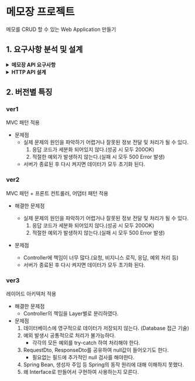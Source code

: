 # 메모장 프로젝트

메모를 CRUD 할 수 있는 Web Application 만들기

## 1. 요구사항 분석 및 설계
<details>
<summary><strong>메모장 API 요구사항</strong></summary>

1. 통신 데이터 형태는 JSON이다.
2. 각각의 메모는 식별자(id), 제목(title), 내용(contents)으로 구성되어 있다.
3. 응답을 각각의 API에 알맞게 해야 한다.
4. 메모를 생성할 수 있다. (CREATE)
    - 메모 생성 시 제목, 내용이 필요하다.
    - 생성된 데이터(식별자, 제목, 내용)가 응답된다.
5. 메모 전체 목록을 조회할 수 있다. (READ)
    - 여러 개의 데이터를 배열 형태로 한번에 응답한다.
    - 데이터가 없는 경우 비어있는 배열 형태로 응답한다.
6. 메모 하나를 조회할 수 있다. (READ)
    - 조회할 memo에 대한 식별자 id값이 필요하다.
    - 조회된 데이터가 응답된다.
    - 조회될 데이터가 없는 경우 Exception이 발생한다.
7. 메모 하나를 전체 수정(덮어쓰기)할 수 있다. (UPDATE)
    - 수정할 memo에 대한 식별자 id값이 필요하다.
    - 수정할 요청 데이터(제목, 내용)가 꼭 필요하다.
    - 수정된 데이터가 응답된다.
    - 수정될 데이터가 없는 경우 Exception이 발생한다.
8. 메모 하나의 제목을 수정(일부 수정)할 수 있다. (UPDATE)
    - 수정할 memo에 대한 식별자 id값이 필요하다.
    - 수정할 요청 데이터(제목)가 꼭 필요하다.
    - 수정된 데이터가 응답된다.
    - 수정될 데이터가 없는 경우 Exception이 발생한다.
9. 메모를 삭제할 수 있다. (DELETE)
    - 삭제할 memo에 대한 식별자 id값이 필요하다.
    - 삭제될 데이터가 없는 경우 Exception이 발생한다.
</details>

<details>
<summary><strong>HTTP API 설계</strong></summary>

<table style="border-collapse: collapse; width: 100%;">
  <thead>
    <tr>
      <th style="width: 350px;">기능</th>
      <th>Method</th>
      <th>URL</th>
      <th>Request</th>
      <th>Response</th>
    </tr>
  </thead>
  <tbody>
    <tr>
      <td>메모 생성</td>
      <td>POST</td>
      <td>/api/memos</td>
      <td>
        <pre>{
  "title": "string",
  "content": "string"
}</pre>
      </td>
      <td>
        ✅ <b>201 Created</b>
        <pre>{
  "id": 1,
  "title": "string",
  "content": "string"
}</pre>
      </td>
    </tr>
    <tr>
      <td>메모 전체<br>조회</td>
      <td>GET</td>
      <td>/api/memos</td>
      <td>(없음)</td>
      <td>
        ✅ <b>200 OK</b>
        <pre>[
  {
    "id": 1,
    "title": "string",
    "content": "string"
  },
  {
    "id": 2,
    "title": "string",
    "content": "string"
  }
]</pre>
        🕳️ <i>없으면 빈 배열 []</i>
      </td>
    </tr>
    <tr>
      <td>메모 단건<br>조회</td>
      <td>GET</td>
      <td>/api/memos/{id}</td>
      <td>(없음)</td>
      <td>
        ✅ <b>200 OK</b>
        <pre>{
  "id": 1,
  "title": "string",
  "content": "string"
}</pre>
        ❌ <b>404 Not Found</b><br>해당 식별자의 메모가 없음
      </td>
    </tr>
    <tr>
      <td>메모 수정<br>(덮어쓰기)</td>
      <td>PUT</td>
      <td>/api/memos/{id}</td>
      <td>
        <pre>{
  "title": "string",
  "content": "string"
}</pre>
      </td>
      <td>
        ✅ <b>200 OK</b>
        <pre>{
  "id": 1,
  "title": "string",
  "content": "string"
}</pre>
        ❌ <b>404 Not Found</b><br>해당 메모가 존재하지 않음<br>
        ⚠️ <b>400 Bad Request</b><br>필수값 누락
      </td>
    </tr>
    <tr>
      <td>메모 제목<br>수정</td>
      <td>PATCH</td>
      <td>/api/memos/{id}</td>
      <td>
        <pre>{
  "title": "string"
}</pre>
      </td>
      <td>
        ✅ <b>200 OK</b>
        <pre>{
  "id": 1,
  "title": "string",
  "content": "string"
}</pre>
        ❌ <b>404 Not Found</b><br>해당 메모가 존재하지 않음<br>
        ⚠️ <b>400 Bad Request</b><br>필수값 누락
      </td>
    </tr>
    <tr>
      <td>메모 삭제</td>
      <td>DELETE</td>
      <td>/api/memos/{id}</td>
      <td>(없음)</td>
      <td>
        ✅ <b>200 OK</b><br>
        ❌ <b>404 Not Found</b><br>해당 메모가 존재하지 않음
      </td>
    </tr>
  </tbody>
</table>
</details>

## 2. 버전별 특징
### ver1 
MVC 패턴 적용
- 문제점
  - 실제 문제의 원인을 파악하기 어렵거나 잘못된 정보 전달 및 처리가 될 수 있다.
    1. 응답 코드가 세분화 되어있지 않다.(성공 시 모두 200OK)
    2. 적절한 예외가 발생하지 않는다.(실패 시 모두 500 Error 발생)
  - 서버가 종료된 후 다시 켜지면 데이터가 모두 초기화 된다.

### ver2
MVC 패턴 + 프론트 컨트롤러, 어댑터 패턴 적용
- 해결한 문제점
   - 실제 문제의 원인을 파악하기 어렵거나 잘못된 정보 전달 및 처리가 될 수 있다.
      1. 응답 코드가 세분화 되어있지 않다.(성공 시 모두 200OK)
      2. 적절한 예외가 발생하지 않는다.(실패 시 모두 500 Error 발생)

- 문제점
   - Controller에 책임이 너무 많다.(요청, 비지니스 로직, 응답, 예외 처리 등)
   - 서버가 종료된 후 다시 켜지면 데이터가 모두 초기화 된다.

### ver3 
레이어드 아키텍처 적용
- 해결한 문제점
    - Controller의 책임을 Layer별로 분리하였다.
- 문제점 
  1. 데이터베이스에 영구적으로 데이터가 저장되지 않는다. (Database 접근 기술)
  2. 예외 발생시 공통적으로 처리가 불가능하다.
     - 각각의 모든 예외를 try-catch 하여 처리해야 한다.
  3. RequestDto, ResponseDto를 공유하여 null값이 들어오기도 한다.
     - 필요없는 필드에 추가적인 null 검사를 해야한다.
  4. Spring Bean, 생성자 주입 등 Spring의 동작 원리에 대해 이해하지 못했다.
  5. 왜 Interface로 만들어서 구현하여 사용하는지 모른다.